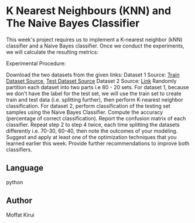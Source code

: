 # K Nearest Neighbours (KNN) and The Naive Bayes Classifier

This week's project requires us to implement a K-nearest neighbor (kNN) classifier  and a Naive Bayes classifier. Once we conduct the experiments, we will calculate the resulting metrics:

Experimental Procedure:

Download the two datasets from the given links:
Dataset 1 Source: [Train Dataset Source](https://archive.org/download/train5_202002/train%20%285%29.csv), [Test Dataset Source](https://archive.org/download/test1_202002/test%20%281%29.csv)
Dataset 2 Source: [Link](https://archive.ics.uci.edu/ml/datasets/Spambase)
Randomly partition each dataset into two parts i.e 80 - 20  sets.
For dataset 1, because we don't have the label for the test set, we will use the train set to create train and test data (i.e. splitting further), then perform K-nearest neighbor classification.
For dataset 2, perform classification of the testing set samples using the Naive Bayes Classifier.
Compute the accuracy (percentage of correct classification).
Report the confusion matrix of each classifier.
Repeat step 2 to step 4 twice, each time splitting the datasets differently i.e. 70-30, 60-40, then note the outcomes of your modeling.
Suggest and apply at least one of the optimization techniques that you learned earlier this week.
Provide further recommendations to improve both classifiers.

## Language
python

## Author
Moffat Kirui
